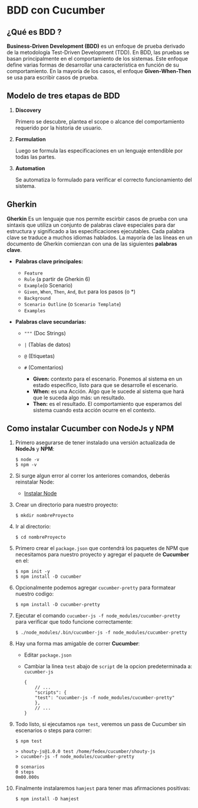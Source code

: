# BDD con Cucumber

## ¿Qué es BDD ?
    
**Business-Driven Development (BDD)** es un enfoque de prueba derivado de la metodología Test-Driven Development (TDD).
En BDD, las pruebas se basan principalmente en el comportamiento de los sistemas. Este enfoque define varias formas
de desarrollar una característica en función de su comportamiento.
En la mayoría de los casos, el enfoque **Given-When-Then** se usa para escribir casos de prueba.
    

## Modelo de tres etapas de BDD

1. **Discovery**

    Primero se descubre, plantea el scope o alcance del comportamiento requerido por la historia de usuario.

2. **Formulation**

    Luego se formula las especificaciones en un lenguaje entendible por todas las partes.
        
3. **Automation**

    Se automatiza lo formulado para verificar el correcto funcionamiento del sistema.

## Gherkin

**Gherkin** Es un lenguaje que nos permite escirbir casos de prueba con una sintaxis que utiliza un conjunto de 
palabras clave especiales para dar estructura y significado a las especificaciones ejecutables. Cada palabra clave
se traduce a muchos idiomas hablados.
La mayoría de las líneas en un documento de Gherkin comienzan con una de las siguientes **palabras clave**.


- **Palabras clave principales:**

    * `Feature`
    * `Rule` (a partir de Gherkin 6)
    * `Example`(o Scenario)
    * `Given`, `When`, `Then`, `And`, `But` para los pasos (o *)
    * `Background`
    * `Scenario Outline` (o `Scenario Template`)
    * `Examples`
        
- **Palabras clave secundarias:**

    * `"""` (Doc Strings)
    * `|` (Tablas de datos)
    * `@` (Etiquetas)
    * `#` (Comentarios)

        - **Given:** contexto para el escenario. Ponemos al sistema en un estado específico, listo para que se desarrolle el escenario.
        - **When:** es una Acción. Algo que le sucede al sistema que hará que le suceda algo más: un resultado.
        - **Then:** es el resultado. El comportamiento que esperamos del sistema cuando esta acción ocurre en el contexto.

## Como instalar Cucumber con NodeJs y NPM

1. Primero asegurarse de tener instalado una versión actualizada de **NodeJs** y **NPM**:

    ~~~
   $ node -v
   $ npm -v 
    ~~~

2. Si surge algun error al correr los anteriores comandos, deberás reinstalar Node:

    - [Instalar Node](https://nodejs.org/en/download/)

3. Crear un directorio para nuestro proyecto:

    `$ mkdir nombreProyecto`

4. Ir al directorio:

    `$ cd nombreProyecto`

5. Primero crear el `package.json` que contendrá los paquetes de NPM que necesitamos para nuestro proyecto y agregar el paquete de **Cucumber** en el:

    ~~~
    $ npm init -y
    $ npm install -D cucumber
    ~~~

6. Opcionalmente podemos agregar `cucumber-pretty` para formatear nuestro codigo:

    `$ npm install -D cucumber-pretty`

7. Ejecutar el comando `cucumber-js -f node_modules/cucumber-pretty` para verificar que todo funcione correctamente:

    `$ ./node_modules/.bin/cucumber-js -f node_modules/cucumber-pretty`

8. Hay una forma mas amigable de correr **Cucumber**:

      - Editar `package.json`
      - Cambiar la linea `test` abajo de `script` de la opcion predeterminada a: `cucumber-js`

        ~~~
        {
            // ...
            "scripts": {
            "test": "cucumber-js -f node_modules/cucumber-pretty"
            },
            // ...
        }
        ~~~

9. Todo listo, si ejecutamos `npm test`, veremos un pass de Cucumber sin escenarios o steps para correr:

    ~~~
   $ npm test

   > shouty-js@1.0.0 test /home/fedex/cucumber/shouty-js
   > cucumber-js -f node_modules/cucumber-pretty

   0 scenarios
   0 steps
   0m00.000s
    ~~~

10. Finalmente instalaremos `hamjest` para tener mas afirmaciones positivas:
    
    `$ npm install -D hamjest`
